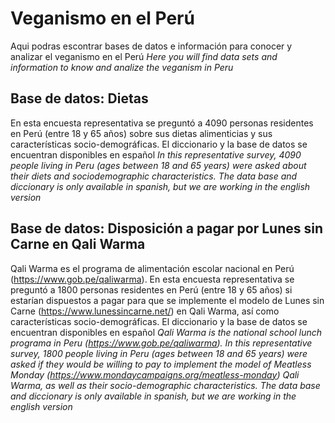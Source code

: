 # Veganismo en el Perú
Aqui podras escontrar bases de datos e información para conocer y analizar el veganismo en el Perú
*Here you will find data sets and information to know and analize the veganism in Peru*

## Base de datos: Dietas
En esta encuesta representativa se preguntó a 4090 personas residentes en Perú (entre 18 y 65 años) sobre sus dietas alimenticias y sus características socio-demográficas. El diccionario y la base de datos se encuentran disponibles en español
*In this representative survey, 4090 people living in Peru (ages between 18 and 65 years) were asked about their diets and sociodemographic characteristics. The data base and diccionary is only available in spanish, but we are working in the english version*

## Base de datos: Disposición a pagar por Lunes sin Carne en Qali Warma
Qali Warma es el programa de alimentación escolar nacional en Perú (https://www.gob.pe/qaliwarma). En esta encuesta representativa se preguntó a 1800 personas residentes en Perú (entre 18 y 65 años) si estarían dispuestos a pagar para que se implemente el modelo de Lunes sin Carne (https://www.lunessincarne.net/) en Qali Warma, así como características socio-demográficas. El diccionario y la base de datos se encuentran disponibles en español
*Qali Warma is the national school lunch programa in Peru (https://www.gob.pe/qaliwarma). In this representative survey, 1800 people living in Peru (ages between 18 and 65 years) were asked if they would be willing to pay to implement the model of Meatless Monday (https://www.mondaycampaigns.org/meatless-monday) Qali Warma, as well as their socio-demographic characteristics. The data base and diccionary is only available in spanish, but we are working in the english version*

